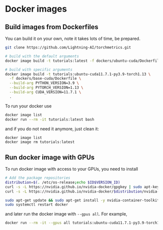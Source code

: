# Docker images

## Build images from Dockerfiles

You can build it on your own, note it takes lots of time, be prepared.

```bash
git clone https://github.com/Lightning-AI/torchmetrics.git

# build with the default arguments
docker image build -t tutorials:latest -f dockers/ubuntu-cuda/Dockerfile .

# build with specific arguments
docker image build -t tutorials:ubuntu-cuda11.7.1-py3.9-torch1.13 \
  -f dockers/base-cuda/Dockerfile \
  --build-arg PYTHON_VERSION=3.9 \
  --build-arg PYTORCH_VERSION=1.13 \
  --build-arg CUDA_VERSION=11.7.1 \
  .
```

To run your docker use

```bash
docker image list
docker run --rm -it tutorials:latest bash
```

and if you do not need it anymore, just clean it:

```bash
docker image list
docker image rm tutorials:latest
```

## Run docker image with GPUs

To run docker image with access to your GPUs, you need to install

```bash
# Add the package repositories
distribution=$(. /etc/os-release;echo $ID$VERSION_ID)
curl -s -L https://nvidia.github.io/nvidia-docker/gpgkey | sudo apt-key add -
curl -s -L https://nvidia.github.io/nvidia-docker/$distribution/nvidia-docker.list | sudo tee /etc/apt/sources.list.d/nvidia-docker.list

sudo apt-get update && sudo apt-get install -y nvidia-container-toolkit
sudo systemctl restart docker
```

and later run the docker image with `--gpus all`. For example,

```bash
docker run --rm -it --gpus all tutorials:ubuntu-cuda11.7.1-py3.9-torch1.12
```
